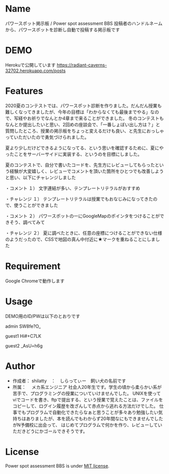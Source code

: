 # Name

パワースポット掲示板 / Power spot assessment BBS
投稿者のハンドルネームから、パワースポットを診断し自動で投稿する掲示板です
 
# DEMO

Herokuで公開しています
https://radiant-caverns-32702.herokuapp.com/posts
 
# Features
 
2020夏のコンテストでは、パワースポット診断を作りました。だんだん授業も難しくなってきましたが、今年の目標は「わからなくても最後までやる」なので、写経やお祈りでなんとか4章まで来ることができました。
冬のコンテストもなんとか提出したいと思い、2回めの座談会で、「一番しょぼい出し方は？」と質問したところ、授業の掲示板をちょっと変えるだけも良い、と先生におっしゃっていただいたので勇気づけられました。

夏より少しだけどできるようになってる、という思いを確認するために、夏にやったことをサーバーサイドに実装する、というのを目標にしました。

夏のコンテストで、自分で書いたコードを、先生方にレビューしてもらったという経験が大変嬉しく、レビューでコメントを頂いた箇所をひとつでも改善しようと思い、以下にチャレンジしました

・コメント
１） 文字連結が多い、テンプレートリテラルがおすすめ

・チャレンジ
１） テンプレートリテラルは授業でもおなじみになってきたので、使うことができました

 
・コメント
２） パワースポットの一にGoogleMapのポインタをつけることができそう、調べてみて

・チャレンジ
２） 夏に調べたときに、任意の座標につけることができない仕様のようだったので、CSSで地図の真ん中付近に★マークを重ねることにしました
 
# Requirement
 
Google Chromeで動作します
 
# Usage
 
DEMO用のID/PWは以下のとおりです

admin
SW8fe?O_

guest1
Hi#+C7LK

guest2
_AsU=h6g
 
# Author
 
* 作成者： shilatty　：　しらってぃー　飼い犬の名前です
* 所属：　 メカ系エンジニア 社会人20年生です。学生の頃から柔らかい系が苦手で、プログラミングの授業についていけませんでした。
         UNIXを使ってviでコードを書き、ftpで提出する、という授業で覚えたことは、ファイルをコピーして、ログイン履歴を改ざんして赤点から逃れる方法だけでした。
         仕事でもプログラムで自動化できたらなぁと思うことが多々あり勉強したい気持ちはありましたが、本を読んでもわからず20年間なにもできませんでしたがN予備校に出会って、
         はじめてプログラムで何かを作り、レビューしていただきどうにかゴールできそうです。
 
# License

Power spot assessment BBS is under [MIT license](https://en.wikipedia.org/wiki/MIT_License).
